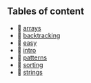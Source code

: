 ## Tables of content
- 📁 [arrays](./arrays)
- 📁 [backtracking](./backtracking)
- 📁 [easy](./easy)
- 📁 [intro](./intro)
- 📁 [patterns](./patterns)
- 📁 [sorting](./sorting)
- 📁 [strings](./strings)
